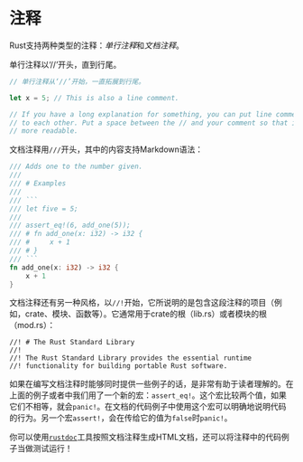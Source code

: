# 注释

Rust支持两种类型的注释：*单行注释*和*文档注释*。

单行注释以‘//’开头，直到行尾。

```rust
// 单行注释从‘//’开始，一直拓展到行尾。

let x = 5; // This is also a line comment.

// If you have a long explanation for something, you can put line comments next
// to each other. Put a space between the // and your comment so that it’s
// more readable.
```

文档注释用`///`开头，其中的内容支持Markdown语法：

```rust
/// Adds one to the number given.
///
/// # Examples
///
/// ```
/// let five = 5;
///
/// assert_eq!(6, add_one(5));
/// # fn add_one(x: i32) -> i32 {
/// #     x + 1
/// # }
/// ```
fn add_one(x: i32) -> i32 {
    x + 1
}
```

文档注释还有另一种风格，以`//!`开始，它所说明的是包含这段注释的项目（例如，crate、模块、函数等）。它通常用于crate的根（lib.rs）或者模块的根（mod.rs）：

```
//! # The Rust Standard Library
//!
//! The Rust Standard Library provides the essential runtime
//! functionality for building portable Rust software.
```

如果在编写文档注释时能够同时提供一些例子的话，是非常有助于读者理解的。在上面的例子或者中我们用了一个新的宏：`assert_eq!`。这个宏比较两个值，如果它们不相等，就会`panic!`。在文档的代码例子中使用这个宏可以明确地说明代码的行为。另一个宏`assert!`，会在传给它的值为`false`时`panic!`。

你可以使用[`rustdoc`](documentation.html)工具按照文档注释生成HTML文档，还可以将注释中的代码例子当做测试运行！
